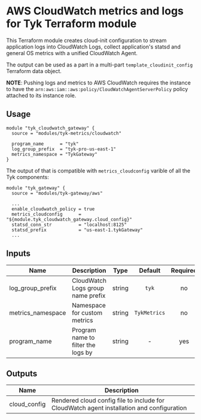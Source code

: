 # AWS CloudWatch metrics and logs for Tyk Terraform module

This Terraform module creates cloud-init configuration to stream application logs into CloudWatch Logs, collect application's statsd and general OS metrics with a unified CloudWatch Agent.

The output can be used as a part in a multi-part `template_cloudinit_config` Terraform data object.

**NOTE**: Pushing logs and metrics to AWS CloudWatch requires the instance to have the `arn:aws:iam::aws:policy/CloudWatchAgentServerPolicy` policy attached to its instance role.

## Usage

```hcl
module "tyk_cloudwatch_gateway" {
  source = "modules/tyk-metrics/cloudwatch"

  program_name      = "tyk"
  log_group_prefix  = "tyk-pro-us-east-1"
  metrics_namespace = "TykGateway"
}
```

The output of that is compatible with `metrics_cloudconfig` varible of all the Tyk components:

```hcl
module "tyk_gateway" {
  source = "modules/tyk-gateway/aws"

  ...
  enable_cloudwatch_policy = true
  metrics_cloudconfig      = "${module.tyk_cloudwatch_gateway.cloud_config}"
  statsd_conn_str          = "localhost:8125"
  statsd_prefix            = "us-east-1.tykGateway"
  ...
```


## Inputs

| Name | Description | Type | Default | Required |
|------|-------------|:----:|:-----:|:-----:|
| log\_group\_prefix | CloudWatch Logs group name prefix | string | `tyk` | no |
| metrics\_namespace | Namespace for custom metrics | string | `TykMetrics` | no |
| program\_name | Program name to filter the logs by | string | - | yes |

## Outputs

| Name | Description |
|------|-------------|
| cloud\_config | Rendered cloud config file to include for CloudWatch agent installation and configuration |

